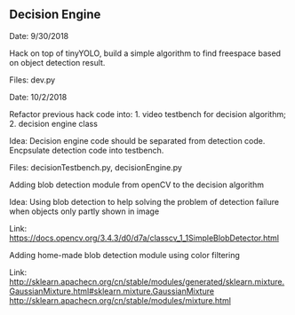 ## Decision Engine

Date: 9/30/2018

Hack on top of tinyYOLO, build a simple algorithm to find freespace based on object detection result.

Files: dev.py

Date: 10/2/2018

Refactor previous hack code into: 1. video testbench for decision algorithm; 2. decision engine class

Idea: Decision engine code should be separated from detection code. Encpsulate detection code into testbench.

Files: decisionTestbench.py, decisionEngine.py

Adding blob detection module from openCV to the decision algorithm

Idea: Using blob detection to help solving the problem of detection failure when objects only partly shown in image

Link: https://docs.opencv.org/3.4.3/d0/d7a/classcv_1_1SimpleBlobDetector.html

Adding home-made blob detection module using color filtering

Link:
http://sklearn.apachecn.org/cn/stable/modules/generated/sklearn.mixture.GaussianMixture.html#sklearn.mixture.GaussianMixture
http://sklearn.apachecn.org/cn/stable/modules/mixture.html
